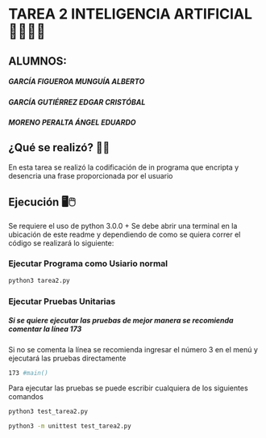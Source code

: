 # TAREA 2 INTELIGENCIA ARTIFICIAL 🤖👨🏻‍💻
## ALUMNOS:
##### _GARCÍA FIGUEROA MUNGUÍA ALBERTO_
##### _GARCÍA GUTIÉRREZ EDGAR CRISTÓBAL_
##### _MORENO PERALTA ÁNGEL EDUARDO_

## ¿Qué se realizó? 📐🔨
En esta tarea se realizó la codificación de in programa que encripta y desencria una frase proporcionada por el usuario
## Ejecución 🖥🖱

Se requiere el uso de python 3.0.0 +
Se debe abrir una terminal en la ubicación de este readme y dependiendo de como se quiera correr el código se realizará lo siguiente:
### Ejecutar Programa como Usiario normal ###
```sh
python3 tarea2.py
```

### Ejecutar Pruebas Unitarias ###
##### Si se quiere ejecutar las pruebas de mejor manera se recomienda comentar la línea 173
Si no se comenta la línea se recomienda ingresar el número 3 en el menú y ejecutará las pruebas directamente
```sh
173 #main()
```
Para ejecutar las pruebas se puede escribir cualquiera de los siguientes comandos
```sh
python3 test_tarea2.py
```
```sh
python3 -m unittest test_tarea2.py
```